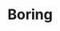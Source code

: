 <TedTalk src="https://embed.ted.com/talks/luis_zambrano_these_salamanders_snack_on_each_other_but_don_t_die" />

# Boring
